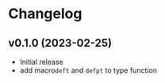 # Changelog

## v0.1.0 (2023-02-25)

- Initial release
- add macro`deft` and `defpt` to type function

